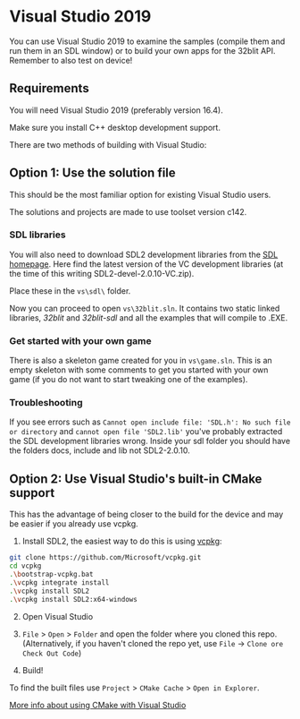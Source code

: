 # Visual Studio 2019

You can use Visual Studio 2019 to examine the samples (compile them and run them in an SDL window) or to build your own apps for the 32blit API. Remember to also test on device!

## Requirements

You will need Visual Studio 2019 (preferably version 16.4). 

Make sure you install C++ desktop development support.

There are two methods of building with Visual Studio:

## Option 1: Use the solution file

This should be the most familiar option for existing Visual Studio users.

The solutions and projects are made to use toolset version c142.

### SDL libraries

You will also need to download SDL2 development libraries from the [SDL homepage](https://www.libsdl.org/download-2.0.php). Here find the latest version of the VC development libraries (at the time of this writing SDL2-devel-2.0.10-VC.zip).

Place these in the `vs\sdl\` folder.

Now you can proceed to open `vs\32blit.sln`. It contains two static linked libraries, _32blit_ and _32blit-sdl_ and all the examples that will compile to .EXE. 

### Get started with your own game

There is also a skeleton game created for you in `vs\game.sln`. This is an empty skeleton with some comments to get you started with your own game (if you do not want to start tweaking one of the examples).

### Troubleshooting

If you see errors such as `Cannot open include file: 'SDL.h': No such file or directory` and `cannot open file 'SDL2.lib'` you've probably extracted the SDL development libraries wrong. Inside your sdl folder you should have the folders docs, include and lib not SDL2-2.0.10.

## Option 2: Use Visual Studio's built-in CMake support

This has the advantage of being closer to the build for the device and may be easier if you already use vcpkg.

1. Install SDL2, the easiest way to do this is using [vcpkg](https://github.com/Microsoft/vcpkg):
```sh
git clone https://github.com/Microsoft/vcpkg.git
cd vcpkg
.\bootstrap-vcpkg.bat
.\vcpkg integrate install
.\vcpkg install SDL2
.\vcpkg install SDL2:x64-windows
```

2. Open Visual Studio

3. `File` > `Open` > `Folder` and open the folder where you cloned this repo. (Alternatively, if you haven't cloned the repo yet, use `File` -> `Clone ore Check Out Code`)

4. Build!

To find the built files use `Project` > `CMake Cache` > `Open in Explorer`.

[More info about using CMake with Visual Studio](https://docs.microsoft.com/en-us/cpp/build/cmake-projects-in-visual-studio?view=vs-2019)
